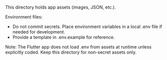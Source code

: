 This directory holds app assets (images, JSON, etc.).

Environment files:
- Do not commit secrets. Place environment variables in a local .env file if needed for development.
- Provide a template in .env.example for reference.

Note: The Flutter app does not load .env from assets at runtime unless explicitly coded. Keep this directory for non-secret assets only.
